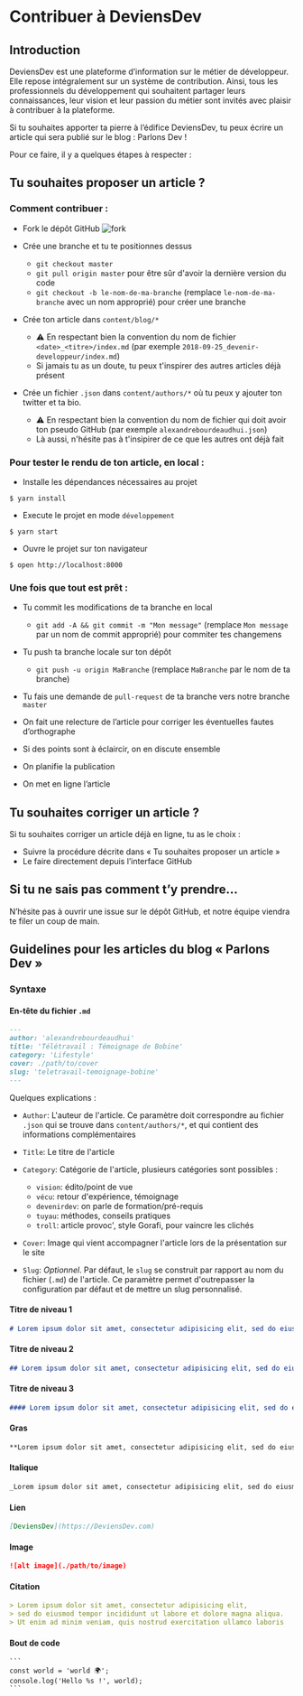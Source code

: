 # Contribuer à DeviensDev

## Introduction

DeviensDev est une plateforme d’information sur le métier de développeur.
Elle repose intégralement sur un système de contribution. Ainsi, tous les professionnels du développement qui souhaitent partager leurs connaissances, leur vision et leur passion du métier sont invités avec plaisir à contribuer à la plateforme.

Si tu souhaites apporter ta pierre à l’édifice DeviensDev, tu peux écrire un article qui sera publié sur le blog : Parlons Dev !

Pour ce faire, il y a quelques étapes à respecter :

## Tu souhaites proposer un article ?

### Comment contribuer :

- Fork le dépôt GitHub
  ![fork](https://user-images.githubusercontent.com/24500083/50538181-a807cb00-0b6b-11e9-8f5a-5bb57974f118.png)

* Crée une branche et tu te positionnes dessus

  - `git checkout master`
  - `git pull origin master` pour être sûr d'avoir la dernière version du code
  - `git checkout -b le-nom-de-ma-branche` (remplace `le-nom-de-ma-branche` avec un nom approprié) pour créer une branche

* Crée ton article dans `content/blog/*`

  - ⚠️ En respectant bien la convention du nom de fichier `<date>_<titre>/index.md` (par exemple `2018-09-25_devenir-developpeur/index.md`)
  - Si jamais tu as un doute, tu peux t'inspirer des autres articles déjà présent

* Crée un fichier `.json` dans `content/authors/*` où tu peux y ajouter ton twitter et ta bio.

  - ⚠️ En respectant bien la convention du nom de fichier qui doit avoir ton pseudo GitHub (par exemple `alexandrebourdeaudhui.json`)
  - Là aussi, n'hésite pas à t'insipirer de ce que les autres ont déjà fait

### Pour tester le rendu de ton article, en local :

- Installe les dépendances nécessaires au projet

```shell
$ yarn install
```

- Execute le projet en mode `développement`

```shell
$ yarn start
```

- Ouvre le projet sur ton navigateur

```shell
$ open http://localhost:8000
```

### Une fois que tout est prêt :

- Tu commit les modifications de ta branche en local

  - `git add -A && git commit -m "Mon message"` (remplace `Mon message` par un nom de commit approprié) pour commiter tes changemens

- Tu push ta branche locale sur ton dépôt

  - `git push -u origin MaBranche` (remplace `MaBranche` par le nom de ta branche)
  
- Tu fais une demande de `pull-request` de ta branche vers notre branche `master`

- On fait une relecture de l’article pour corriger les éventuelles fautes d’orthographe

- Si des points sont à éclaircir, on en discute ensemble

- On planifie la publication

- On met en ligne l’article

## Tu souhaites corriger un article ?

Si tu souhaites corriger un article déjà en ligne, tu as le choix :

- Suivre la procédure décrite dans « Tu souhaites proposer un article »
- Le faire directement depuis l’interface GitHub

## Si tu ne sais pas comment t’y prendre…

N’hésite pas à ouvrir une issue sur le dépôt GitHub, et notre équipe viendra te filer un coup de main.

## Guidelines pour les articles du blog « Parlons Dev »

### Syntaxe

#### En-tête du fichier `.md`

```markdown
---
author: 'alexandrebourdeaudhui'
title: 'Télétravail : Témoignage de Bobine'
category: 'Lifestyle'
cover: ./path/to/cover
slug: 'teletravail-temoignage-bobine'
---
```

Quelques explications :

- `Author`: L'auteur de l'article. Ce paramètre doit correspondre au fichier `.json` qui se trouve dans `content/authors/*`, et qui contient des informations complémentaires

- `Title`: Le titre de l'article

- `Category`: Catégorie de l'article, plusieurs catégories sont possibles :

  - `vision`: édito/point de vue
  - `vécu`: retour d'expérience, témoignage
  - `devenirdev`: on parle de formation/pré-requis
  - `tuyau`: méthodes, conseils pratiques
  - `troll`: article provoc', style Gorafi, pour vaincre les clichés

- `Cover`: Image qui vient accompagner l'article lors de la présentation sur le site

- `Slug`: _Optionnel_. Par défaut, le `slug` se construit par rapport au nom du fichier (`.md`) de l'article. Ce paramètre permet d'outrepasser la configuration par défaut et de mettre un slug personnalisé.

#### Titre de niveau 1

```markdown
# Lorem ipsum dolor sit amet, consectetur adipisicing elit, sed do eiusmod tempor incididunt ut labore et dolore magna aliqua.
```

#### Titre de niveau 2

```markdown
## Lorem ipsum dolor sit amet, consectetur adipisicing elit, sed do eiusmod tempor incididunt ut labore et dolore magna aliqua.
```

#### Titre de niveau 3

```markdown
#### Lorem ipsum dolor sit amet, consectetur adipisicing elit, sed do eiusmod tempor incididunt ut labore et dolore magna aliqua.
```

#### Gras

```markdown
**Lorem ipsum dolor sit amet, consectetur adipisicing elit, sed do eiusmod tempor incididunt ut labore et dolore magna aliqua.**
```

#### Italique

```markdown
_Lorem ipsum dolor sit amet, consectetur adipisicing elit, sed do eiusmod tempor incididunt ut labore et dolore magna aliqua._
```

#### Lien

```markdown
[DeviensDev](https://DeviensDev.com)
```

#### Image

```markdown
![alt image](./path/to/image)
```

#### Citation

```markdown
> Lorem ipsum dolor sit amet, consectetur adipisicing elit,
> sed do eiusmod tempor incididunt ut labore et dolore magna aliqua.
> Ut enim ad minim veniam, quis nostrud exercitation ullamco laboris
```

#### Bout de code

````
```
const world = 'world 🌍';
console.log('Hello %s !', world);
```
````

